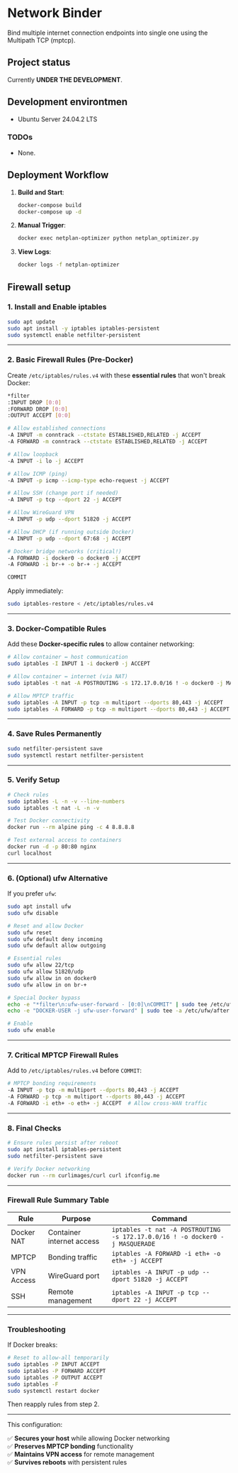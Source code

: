 # Network Binder

Bind multiple internet connection endpoints into single one using the Multipath TCP (mptcp).

## Project status

Currently **UNDER THE DEVELOPMENT**.

## Development environtmen

- Ubuntu Server 24.04.2 LTS

### TODOs

- None.

## Deployment Workflow

1. **Build and Start**:

   ```bash
   docker-compose build
   docker-compose up -d
   ```

2. **Manual Trigger**:

   ```bash
   docker exec netplan-optimizer python netplan_optimizer.py
   ```

3. **View Logs**:

   ```bash
   docker logs -f netplan-optimizer
   ```

## Firewall setup

### **1. Install and Enable iptables**

```bash
sudo apt update
sudo apt install -y iptables iptables-persistent
sudo systemctl enable netfilter-persistent
```

---

### **2. Basic Firewall Rules (Pre-Docker)**

Create `/etc/iptables/rules.v4` with these **essential rules** that won't break Docker:

```bash
*filter
:INPUT DROP [0:0]
:FORWARD DROP [0:0]
:OUTPUT ACCEPT [0:0]

# Allow established connections
-A INPUT -m conntrack --ctstate ESTABLISHED,RELATED -j ACCEPT
-A FORWARD -m conntrack --ctstate ESTABLISHED,RELATED -j ACCEPT

# Allow loopback
-A INPUT -i lo -j ACCEPT

# Allow ICMP (ping)
-A INPUT -p icmp --icmp-type echo-request -j ACCEPT

# Allow SSH (change port if needed)
-A INPUT -p tcp --dport 22 -j ACCEPT

# Allow WireGuard VPN
-A INPUT -p udp --dport 51820 -j ACCEPT

# Allow DHCP (if running outside Docker)
-A INPUT -p udp --dport 67:68 -j ACCEPT

# Docker bridge networks (critical!)
-A FORWARD -i docker0 -o docker0 -j ACCEPT
-A FORWARD -i br-+ -o br-+ -j ACCEPT

COMMIT
```

Apply immediately:

```bash
sudo iptables-restore < /etc/iptables/rules.v4
```

---

### **3. Docker-Compatible Rules**

Add these **Docker-specific rules** to allow container networking:

```bash
# Allow container ↔ host communication
sudo iptables -I INPUT 1 -i docker0 -j ACCEPT

# Allow container ↔ internet (via NAT)
sudo iptables -t nat -A POSTROUTING -s 172.17.0.0/16 ! -o docker0 -j MASQUERADE

# Allow MPTCP traffic
sudo iptables -A INPUT -p tcp -m multiport --dports 80,443 -j ACCEPT
sudo iptables -A FORWARD -p tcp -m multiport --dports 80,443 -j ACCEPT
```

---

### **4. Save Rules Permanently**

```bash
sudo netfilter-persistent save
sudo systemctl restart netfilter-persistent
```

---

### **5. Verify Setup**

```bash
# Check rules
sudo iptables -L -n -v --line-numbers
sudo iptables -t nat -L -n -v

# Test Docker connectivity
docker run --rm alpine ping -c 4 8.8.8.8

# Test external access to containers
docker run -d -p 80:80 nginx
curl localhost
```

---

### **6. (Optional) ufw Alternative**

If you prefer `ufw`:

```bash
sudo apt install ufw
sudo ufw disable

# Reset and allow Docker
sudo ufw reset
sudo ufw default deny incoming
sudo ufw default allow outgoing

# Essential rules
sudo ufw allow 22/tcp
sudo ufw allow 51820/udp
sudo ufw allow in on docker0
sudo ufw allow in on br-+

# Special Docker bypass
echo -e "*filter\n:ufw-user-forward - [0:0]\nCOMMIT" | sudo tee /etc/ufw/after.rules
echo -e "DOCKER-USER -j ufw-user-forward" | sudo tee -a /etc/ufw/after.rules

# Enable
sudo ufw enable
```

---

### **7. Critical MPTCP Firewall Rules**

Add to `/etc/iptables/rules.v4` before `COMMIT`:

```bash
# MPTCP bonding requirements
-A INPUT -p tcp -m multiport --dports 80,443 -j ACCEPT
-A FORWARD -p tcp -m multiport --dports 80,443 -j ACCEPT
-A FORWARD -i eth+ -o eth+ -j ACCEPT  # Allow cross-WAN traffic
```

---

### **8. Final Checks**

```bash
# Ensure rules persist after reboot
sudo apt install iptables-persistent
sudo netfilter-persistent save

# Verify Docker networking
docker run --rm curlimages/curl curl ifconfig.me
```

---

### **Firewall Rule Summary Table**

| Rule | Purpose | Command |
|------|---------|---------|
| Docker NAT | Container internet access | `iptables -t nat -A POSTROUTING -s 172.17.0.0/16 ! -o docker0 -j MASQUERADE` |
| MPTCP | Bonding traffic | `iptables -A FORWARD -i eth+ -o eth+ -j ACCEPT` |
| VPN Access | WireGuard port | `iptables -A INPUT -p udp --dport 51820 -j ACCEPT` |
| SSH | Remote management | `iptables -A INPUT -p tcp --dport 22 -j ACCEPT` |

---

### **Troubleshooting**

If Docker breaks:

```bash
# Reset to allow-all temporarily
sudo iptables -P INPUT ACCEPT
sudo iptables -P FORWARD ACCEPT
sudo iptables -P OUTPUT ACCEPT
sudo iptables -F
sudo systemctl restart docker
```

Then reapply rules from step 2.

---

This configuration:

✅ **Secures your host** while allowing Docker networking  
✅ **Preserves MPTCP bonding** functionality  
✅ **Maintains VPN access** for remote management  
✅ **Survives reboots** with persistent rules
